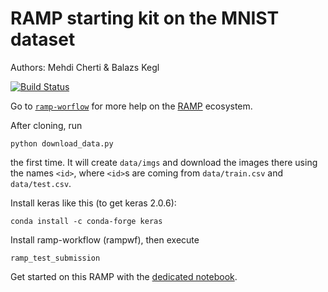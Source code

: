 # RAMP starting kit on the MNIST dataset

Authors: Mehdi Cherti & Balazs Kegl

[![Build Status](https://travis-ci.org/ramp-kits/MNIST.svg?branch=master)](https://travis-ci.org/ramp-kits/MNIST)

Go to [`ramp-worflow`](https://github.com/paris-saclay-cds/ramp-workflow) for more help on the [RAMP](http:www.ramp.studio) ecosystem.

After cloning, run

```
python download_data.py
```

the first time. It will create `data/imgs` and download the images there
using the names `<id>`, where `<id>`s are coming from `data/train.csv` and `data/test.csv`.

Install keras like this (to get keras 2.0.6):

```
conda install -c conda-forge keras
```

Install ramp-workflow (rampwf), then execute

```
ramp_test_submission
```

Get started on this RAMP with the [dedicated notebook](MNIST_starting_kit.ipynb).
